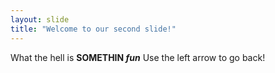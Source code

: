 ```yaml
---
layout: slide
title: "Welcome to our second slide!"
---
```

What the hell is **SOMETHIN _fun_**
Use the left arrow to go back!
